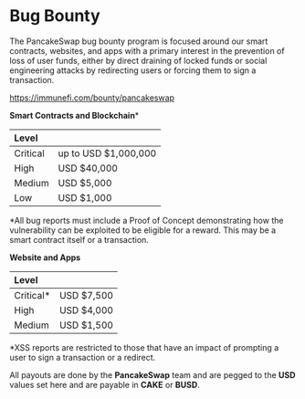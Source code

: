 # Bug Bounty

The PancakeSwap bug bounty program is focused around our smart contracts, websites, and apps with a primary interest in the prevention of loss of user funds, either by direct draining of locked funds or social engineering attacks by redirecting users or forcing them to sign a transaction.

https://immunefi.com/bounty/pancakeswap

**Smart Contracts and Blockchain**\*

| Level |  |
| :--- | :--- |
| Critical | up to USD $1,000,000 |
| High | USD $40,000 |
| Medium | USD $5,000 |
| Low | USD $1,000 |

\*All bug reports must include a Proof of Concept demonstrating how the vulnerability can be exploited to be eligible for a reward. This may be a smart contract itself or a transaction.

**Website and Apps**

| Level |  |
| :--- | :--- |
| Critical\* | USD $7,500 |
| High | USD $4,000 |
| Medium | USD $1,500 |

\*XSS reports are restricted to those that have an impact of prompting a user to sign a transaction or a redirect.

All payouts are done by the **PancakeSwap** team and are pegged to the **USD** values set here and are payable in **CAKE** or **BUSD**.

